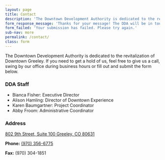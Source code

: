 ```yaml
---
layout: page
title: Contact
description: 'The Downtown Development Authority is dedicated to the revitalization of Downtown Greeley. If you need to get ahold of us, feel free to give us a call, swing by our office during business hours or fill out and submit the form below.'
form_response_message: 'Thanks for your message! The DDA will be in touch soon.'
form_failed: 'Your submission has failed. Please try again.'
sub-nav: more
permalink: /contact/
class: form
---
```


The Downtown Development Authority is dedicated to the revitalization of Downtown Greeley. If you need to get a hold of us, feel free to give us a call, swing by our office during business hours or fill out and submit the form below.

### DDA Staff

* Bianca Fisher: Executive Director
* Alison Hamling: Director of Downtown Experience
* Karen Baumgartner: Project Coordinator
* Abby Froom: Administrative Coordinator

### Address

[802 9th Street, Suite 100 Greeley, CO 80631](https://www.google.com/maps/place/802+9th+St,+Greeley,+CO+80631/@40.4236311,-104.6933619,17z/data=!3m1!4b1!4m5!3m4!1s0x876ea2267f473935:0x8499a7ecf0363825!8m2!3d40.4236311!4d-104.6911732)

**Phone:** [(970) 356-6775](tel:9703566775)

**Fax:** (970) 304-1851